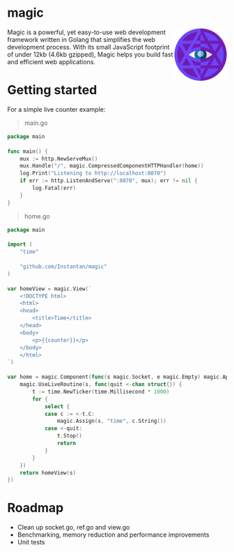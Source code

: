# magic

<img src="https://raw.githubusercontent.com/Instantan/magic/main/website/assets/images/magic-logo.svg?token=GHSAT0AAAAAAB7YBL5YY7SBTOQFTZ52KSNIZEHSFYQ" align="right"
     title="Magic logo" width="120">

Magic is a powerful, yet easy-to-use web development framework written in Golang that simplifies the web development process. With its small JavaScript footprint of under 12kb (4.6kb gzipped), Magic helps you build fast and efficient web applications.

# Getting started


For a simple live counter example:

> main.go
```go
package main

func main() {
    mux := http.NewServeMux()
	mux.Handle("/", magic.CompressedComponentHTTPHandler(home))
	log.Print("Listening to http://localhost:8070")
	if err := http.ListenAndServe(":8070", mux); err != nil {
		log.Fatal(err)
	}
}
```

> home.go
```go
package main

import (
	"time"

	"github.com/Instantan/magic"
)

var homeView = magic.View(`
	<!DOCTYPE html>
	<html>
	<head>
		<title>Time</title>
	</head>
	<body>
		<p>{{counter}}</p>
	</body>
	</html>
`)

var home = magic.Component(func(s magic.Socket, e magic.Empty) magic.AppliedView {
	magic.UseLiveRoutine(s, func(quit <-chan struct{}) {
		t := time.NewTicker(time.Millisecond * 1000)
		for {
			select {
			case c := <-t.C:
				magic.Assign(s, "time", c.String())
			case <-quit:
                t.Stop()
                return
			}
		}
	})
	return homeView(s)
})

```

# Roadmap

- Clean up socket.go, ref.go and view.go
- Benchmarking, memory reduction and performance improvements
- Unit tests